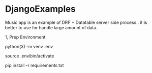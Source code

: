 # DjangoExamples
Music app is an example of DRF + Datatable server side process.. it is better to use for handle large amount of data.

1, Prep Environment

python(3) -m venv .env

source .env/bin/activate

pip install -r requirements.txt

